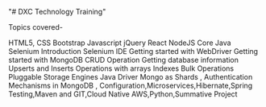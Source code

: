 "# DXC Technology Training" 

Topics covered-

HTML5, CSS
Bootstrap
Javascript
jQuery
React
NodeJS
Core Java
Selenium
Introduction
Selenium IDE
Getting started with WebDriver
Getting started with MongoDB 
CRUD Operation 
Getting database information 
Upserts and Inserts 
Operations with arrays 
Indexes 
Bulk Operations 
Pluggable Storage Engines 
Java Driver 
Mongo as Shards , Authentication Mechanisms in MongoDB , Configuration,Microservices,Hibernate,Spring Testing,Maven and GIT,Cloud Native AWS,Python,Summative Project
